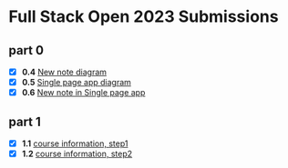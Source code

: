 # Full Stack Open 2023 Submissions

## part 0
- [x] **0.4** [New note diagram](./part0/new-note-diagram.md)
- [x] **0.5** [Single page app diagram](./part0/spa-diagram.md)
- [x] **0.6** [New note in Single page app](./part0/spa-new-note-diagram.md)

## part 1
- [x] **1.1** [course information, step1](./part1/courseinfo/)
- [x] **1.2** [course information, step2](./part1/courseinfo/)